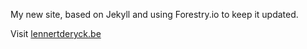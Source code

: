 My new site, based on Jekyll and using Forestry.io to keep it updated.

Visit <a href="https://lennertderyck.be" target="_blank" rel="noopener">lennertderyck.be</a>
